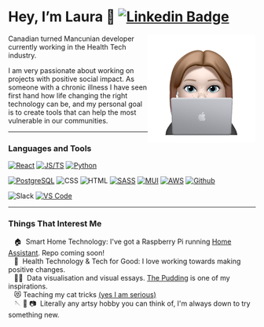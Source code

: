 # Hey, I’m Laura 👋 [![Linkedin Badge](https://img.shields.io/badge/-Laura%20Quinn-blue?style=social&logo=Linkedin&logoColor=blue&link=https://www.linkedin.com/in/lauraaquinn16/)](https://www.linkedin.com/in/lauraaquinn16/)

<img src="https://github.com/quinnter/quinnter/raw/main/imgs/laptop_memoji.PNG" align="right" height="220" />


Canadian turned Mancunian developer currently working in the Health Tech industry. 

I am very passionate about working on projects with positive social impact. As someone with a chronic illness I have seen first hand how life changing the right technology can be, and my personal goal is to create tools that can help the most vulnerable in our communities.

---

### Languages and Tools

[![React](https://img.shields.io/static/v1?label=&message=React&color=61dafb&logo=React&logoColor=black)](https://reactjs.org/)
[![JS/TS](https://img.shields.io/static/v1?label=&message=JS/TS&color=F7DF1E&logo=javascript&logoColor=black)](https://www.typescriptlang.org/)
[![Python](https://img.shields.io/static/v1?label=&message=Python&color=3776AB&logo=python&logoColor=FFFFFF)](https://www.python.org/)

[![PostgreSQL](https://img.shields.io/static/v1?label=&message=PostgreSQL&color=336791&logo=postgresql&logoColor=FFFFFF)](https://www.postgresql.org/)
![CSS](https://img.shields.io/static/v1?label=&message=CSS&color=2965f1&logo=css3&logoColor=FFFFFF)
![HTML](https://img.shields.io/static/v1?label=&message=HTML&color=f06529&logo=html5&logoColor=FFFFFF)
[![SASS](https://img.shields.io/static/v1?label=&message=SASS&color=c69&logo=sass&logoColor=FFFFFF)](https://sass-lang.com/)
[![MUI](https://img.shields.io/static/v1?label=&message=Material%20UI&color=007FFF&logo=mui&logoColor=FFFFFF)](https://mui.com/)
[![AWS](https://img.shields.io/static/v1?label=&message=AWS&color=FF9900&logo=amazon-aws&logoColor=FFFFFF)](https://www.postgresql.org/)
[![Github](https://img.shields.io/static/v1?label=&message=Github&color=black&logo=github&logoColor=FFFFFF)](https://www.postgresql.org/)

![Slack](https://img.shields.io/static/v1?label=&message=Slack&color=4a154b&logo=slack&logoColor=FFFFFF)
[![VS Code](https://img.shields.io/static/v1?label=&message=VS%20Code&color=0066b8&logo=visual-studio-code&logoColor=FFFFFF)](https://code.visualstudio.com/)

---

### Things That Interest Me 
&nbsp;&nbsp;&nbsp;🏠 &nbsp;Smart Home Technology: I've got a Raspberry Pi running [Home Assistant](https://www.home-assistant.io/). Repo coming soon!  \
&nbsp;&nbsp;&nbsp;🏥  Health Technology & Tech for Good: I love working towards making positive changes. \
&nbsp;&nbsp;&nbsp;🧑‍🎨  Data visualisation and visual essays. [The Pudding](https://pudding.cool/) is one of my inspirations. \
&nbsp;&nbsp;&nbsp;😻 Teaching my cat tricks [(yes I am serious)](https://www.linkedin.com/posts/lauraaquinn16_is-it-weird-to-share-cat-content-here-activity-6852974368281178112-hh0o?utm_source=linkedin_share&utm_medium=member_desktop_web) \
&nbsp;&nbsp;&nbsp;🪡 🧶 📷  Literally any artsy hobby you can think of, I'm always down to try something new. 
